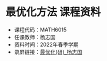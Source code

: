 # 最优化方法 课程资料

- 课程代码：MATH6015
- 任课教师：杨志国
- 资料时间：2022年春季学期
- 录屏链接：[最优化(研)_杨志国](https://jbox.sjtu.edu.cn/l/e1d3Lx)
